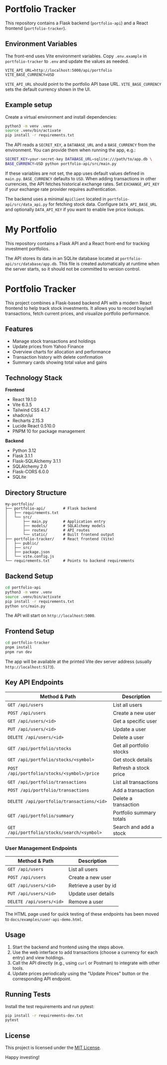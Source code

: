 # Portfolio Tracker

This repository contains a Flask backend (`portfolio-api`) and a React frontend (`portfolio-tracker`).

## Environment Variables

The front-end uses Vite environment variables. Copy `.env.example` in `portfolio-tracker` to `.env` and update the values as needed.

```
VITE_API_URL=http://localhost:5000/api/portfolio
VITE_BASE_CURRENCY=USD
```

`VITE_API_URL` should point to the portfolio API base URL.
`VITE_BASE_CURRENCY` sets the default currency shown in the UI.

## Example setup

Create a virtual environment and install dependencies:

```bash
python3 -m venv .venv
source .venv/bin/activate
pip install -r requirements.txt
```

The API reads a `SECRET_KEY`, a `DATABASE_URL` and a `BASE_CURRENCY` from the environment. You can
provide them when running the app, e.g.:
```bash
SECRET_KEY=your-secret-key DATABASE_URL=sqlite:///path/to/app.db \
BASE_CURRENCY=USD python portfolio-api/src/main.py
```

If these variables are not set, the app uses default values defined in `main.py`.
`BASE_CURRENCY` defaults to `USD`. When adding transactions in other currencies, the API fetches historical exchange rates. Set `EXCHANGE_API_KEY` if your exchange rate provider requires authentication.

The backend uses a minimal `ApiClient` located in `portfolio-api/src/data_api.py` for fetching stock data. Configure `DATA_API_BASE_URL` and optionally `DATA_API_KEY` if you want to enable live price lookups.

# My Portfolio

This repository contains a Flask API and a React front-end for tracking investment portfolios.

The API stores its data in an SQLite database located at `portfolio-api/src/database/app.db`. This file is created automatically at runtime when the server starts, so it should not be committed to version control.

# Portfolio Tracker

This project combines a Flask-based backend API with a modern React frontend to help track stock investments. It allows you to record buy/sell transactions, fetch current prices, and visualize portfolio performance.

## Features

- Manage stock transactions and holdings
- Update prices from Yahoo Finance
- Overview charts for allocation and performance
- Transaction history with delete confirmation
- Summary cards showing total value and gains

## Technology Stack

**Frontend**

- React 19.1.0
- Vite 6.3.5
- Tailwind CSS 4.1.7
- shadcn/ui
- Recharts 2.15.3
- Lucide React 0.510.0
- PNPM 10 for package management

**Backend**

- Python 3.12
- Flask 3.1.1
- Flask-SQLAlchemy 3.1.1
- SQLAlchemy 2.0
- Flask-CORS 6.0.0
- SQLite

## Directory Structure

```
my-portfolio/
├── portfolio-api/        # Flask backend
│   ├── requirements.txt
│   └── src/
│       ├── main.py       # Application entry
│       ├── models/       # SQLAlchemy models
│       ├── routes/       # API routes
│       └── static/       # Built frontend output
├── portfolio-tracker/    # React frontend (Vite)
│   ├── public/
│   ├── src/
│   ├── package.json
│   └── vite.config.js
└── requirements.txt      # Points to backend requirements
```

## Backend Setup

```bash
cd portfolio-api
python3 -m venv .venv
source .venv/bin/activate
pip install -r requirements.txt
python src/main.py
```

The API will start on `http://localhost:5000`.

## Frontend Setup

```bash
cd portfolio-tracker
pnpm install
pnpm run dev
```

The app will be available at the printed Vite dev server address (usually `http://localhost:5173`).

## Key API Endpoints

| Method & Path | Description |
|---------------|-------------|
| `GET /api/users` | List all users |
| `POST /api/users` | Create a new user |
| `GET /api/users/<id>` | Get a specific user |
| `PUT /api/users/<id>` | Update a user |
| `DELETE /api/users/<id>` | Delete a user |
| `GET /api/portfolio/stocks` | Get all portfolio stocks |
| `GET /api/portfolio/stocks/<symbol>` | Get stock details |
| `POST /api/portfolio/stocks/<symbol>/price` | Refresh a stock price |
| `GET /api/portfolio/transactions` | List all transactions |
| `POST /api/portfolio/transactions` | Add a transaction |
| `DELETE /api/portfolio/transactions/<id>` | Delete a transaction |
| `GET /api/portfolio/summary` | Portfolio summary totals |
| `GET /api/portfolio/stocks/search/<symbol>` | Search and add a stock |

### User Management Endpoints

| Method & Path | Description |
|---------------|-------------|
| `GET /api/users` | List all users |
| `POST /api/users` | Create a new user |
| `GET /api/users/<id>` | Retrieve a user by id |
| `PUT /api/users/<id>` | Update user details |
| `DELETE /api/users/<id>` | Remove a user |

The HTML page used for quick testing of these endpoints has been moved to
`docs/examples/user-api-demo.html`.

## Usage

1. Start the backend and frontend using the steps above.
2. Use the web interface to add transactions (choose a currency for each entry) and view holdings.
3. Call the API directly (e.g., using `curl` or Postman) to integrate with other tools.
4. Update prices periodically using the "Update Prices" button or the corresponding API endpoint.

## Running Tests

Install the test requirements and run pytest:

```bash
pip install -r requirements-dev.txt
pytest
```

## License

This project is licensed under the [MIT License](LICENSE).

Happy investing!

